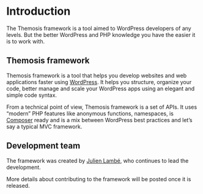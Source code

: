 Introduction
============

The Themosis framework is a tool aimed to WordPress developers of any levels. But the better WordPress and PHP knowledge you have the easier it is to work with.

Themosis framework
------------------

Themosis framework is a tool that helps you develop websites and web applications faster using [WordPress](http://wordpress.org). It helps you structure, organize your code, better manage and scale your WordPress apps using an elegant and simple code syntax.

From a technical point of view, Themosis framework is a set of APIs. It uses “modern” PHP features like anonymous functions, namespaces, is [Composer](https://getcomposer.org/) ready and is a mix between WordPress best practices and let’s say a typical MVC framework.

Development team
----------------
The framework was created by [Julien Lambé](http://www.themosis.com/), who continues to lead the development.

More details about contributing to the framework will be posted once it is released.